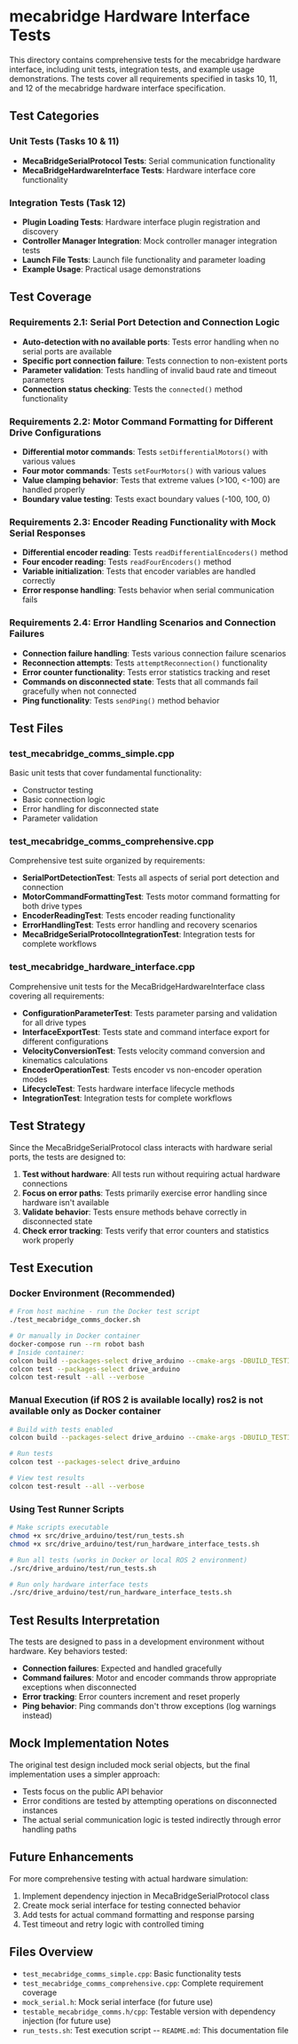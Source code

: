 # mecabridge Hardware Interface Tests

This directory contains comprehensive tests for the mecabridge hardware interface, including unit tests, integration
tests, and example usage demonstrations. The tests cover all requirements specified in tasks 10, 11, and 12 of the
mecabridge hardware interface specification.

## Test Categories

### Unit Tests (Tasks 10 & 11)

- **MecaBridgeSerialProtocol Tests**: Serial communication functionality
- **MecaBridgeHardwareInterface Tests**: Hardware interface core functionality

### Integration Tests (Task 12)

- **Plugin Loading Tests**: Hardware interface plugin registration and discovery
- **Controller Manager Integration**: Mock controller manager integration tests
- **Launch File Tests**: Launch file functionality and parameter loading
- **Example Usage**: Practical usage demonstrations

## Test Coverage

### Requirements 2.1: Serial Port Detection and Connection Logic

- **Auto-detection with no available ports**: Tests error handling when no serial ports are available
- **Specific port connection failure**: Tests connection to non-existent ports
- **Parameter validation**: Tests handling of invalid baud rate and timeout parameters
- **Connection status checking**: Tests the `connected()` method functionality

### Requirements 2.2: Motor Command Formatting for Different Drive Configurations

- **Differential motor commands**: Tests `setDifferentialMotors()` with various values
- **Four motor commands**: Tests `setFourMotors()` with various values
- **Value clamping behavior**: Tests that extreme values (>100, <-100) are handled properly
- **Boundary value testing**: Tests exact boundary values (-100, 100, 0)

### Requirements 2.3: Encoder Reading Functionality with Mock Serial Responses

- **Differential encoder reading**: Tests `readDifferentialEncoders()` method
- **Four encoder reading**: Tests `readFourEncoders()` method
- **Variable initialization**: Tests that encoder variables are handled correctly
- **Error response handling**: Tests behavior when serial communication fails

### Requirements 2.4: Error Handling Scenarios and Connection Failures

- **Connection failure handling**: Tests various connection failure scenarios
- **Reconnection attempts**: Tests `attemptReconnection()` functionality
- **Error counter functionality**: Tests error statistics tracking and reset
- **Commands on disconnected state**: Tests that all commands fail gracefully when not connected
- **Ping functionality**: Tests `sendPing()` method behavior

## Test Files

### test_mecabridge_comms_simple.cpp

Basic unit tests that cover fundamental functionality:

- Constructor testing
- Basic connection logic
- Error handling for disconnected state
- Parameter validation

### test_mecabridge_comms_comprehensive.cpp

Comprehensive test suite organized by requirements:

- **SerialPortDetectionTest**: Tests all aspects of serial port detection and connection
- **MotorCommandFormattingTest**: Tests motor command formatting for both drive types
- **EncoderReadingTest**: Tests encoder reading functionality
- **ErrorHandlingTest**: Tests error handling and recovery scenarios
- **MecaBridgeSerialProtocolIntegrationTest**: Integration tests for complete workflows

### test_mecabridge_hardware_interface.cpp

Comprehensive unit tests for the MecaBridgeHardwareInterface class covering all requirements:

- **ConfigurationParameterTest**: Tests parameter parsing and validation for all drive types
- **InterfaceExportTest**: Tests state and command interface export for different configurations
- **VelocityConversionTest**: Tests velocity command conversion and kinematics calculations
- **EncoderOperationTest**: Tests encoder vs non-encoder operation modes
- **LifecycleTest**: Tests hardware interface lifecycle methods
- **IntegrationTest**: Integration tests for complete workflows

## Test Strategy

Since the MecaBridgeSerialProtocol class interacts with hardware serial ports, the tests are designed to:

1. **Test without hardware**: All tests run without requiring actual hardware connections
2. **Focus on error paths**: Tests primarily exercise error handling since hardware isn't available
3. **Validate behavior**: Tests ensure methods behave correctly in disconnected state
4. **Check error tracking**: Tests verify that error counters and statistics work properly

## Test Execution

### Docker Environment (Recommended)

```bash
# From host machine - run the Docker test script
./test_mecabridge_comms_docker.sh

# Or manually in Docker container
docker-compose run --rm robot bash
# Inside container:
colcon build --packages-select drive_arduino --cmake-args -DBUILD_TESTING=ON
colcon test --packages-select drive_arduino
colcon test-result --all --verbose
```

### Manual Execution (if ROS 2 is available locally) ros2 is not available only as Docker container

```bash
# Build with tests enabled
colcon build --packages-select drive_arduino --cmake-args -DBUILD_TESTING=ON

# Run tests
colcon test --packages-select drive_arduino

# View test results
colcon test-result --all --verbose
```

### Using Test Runner Scripts

```bash
# Make scripts executable
chmod +x src/drive_arduino/test/run_tests.sh
chmod +x src/drive_arduino/test/run_hardware_interface_tests.sh

# Run all tests (works in Docker or local ROS 2 environment)
./src/drive_arduino/test/run_tests.sh

# Run only hardware interface tests
./src/drive_arduino/test/run_hardware_interface_tests.sh
```

## Test Results Interpretation

The tests are designed to pass in a development environment without hardware. Key behaviors tested:

- **Connection failures**: Expected and handled gracefully
- **Command failures**: Motor and encoder commands throw appropriate exceptions when disconnected
- **Error tracking**: Error counters increment and reset properly
- **Ping behavior**: Ping commands don't throw exceptions (log warnings instead)

## Mock Implementation Notes

The original test design included mock serial objects, but the final implementation uses a simpler approach:

- Tests focus on the public API behavior
- Error conditions are tested by attempting operations on disconnected instances
- The actual serial communication logic is tested indirectly through error handling paths

## Future Enhancements

For more comprehensive testing with actual hardware simulation:

1. Implement dependency injection in MecaBridgeSerialProtocol class
2. Create mock serial interface for testing connected behavior
3. Add tests for actual command formatting and response parsing
4. Test timeout and retry logic with controlled timing

## Files Overview

- `test_mecabridge_comms_simple.cpp`: Basic functionality tests
- `test_mecabridge_comms_comprehensive.cpp`: Complete requirement coverage
- `mock_serial.h`: Mock serial interface (for future use)
- `testable_mecabridge_comms.h/cpp`: Testable version with dependency injection (for future use)
- `run_tests.sh`: Test execution script
-- `README.md`: This documentation file

